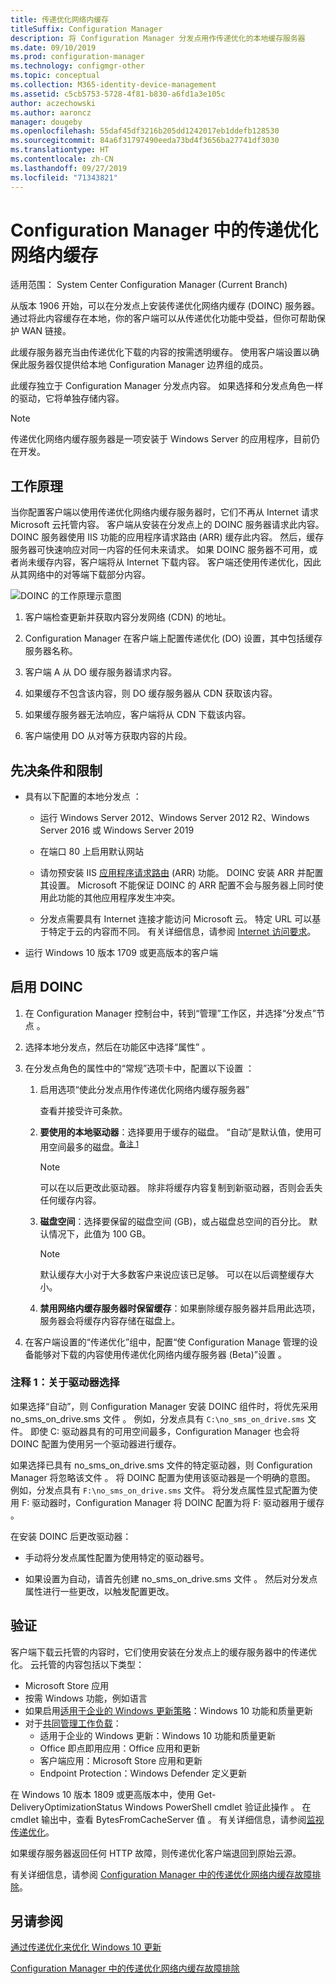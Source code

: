 ```yaml
---
title: 传递优化网络内缓存
titleSuffix: Configuration Manager
description: 将 Configuration Manager 分发点用作传递优化的本地缓存服务器
ms.date: 09/10/2019
ms.prod: configuration-manager
ms.technology: configmgr-other
ms.topic: conceptual
ms.collection: M365-identity-device-management
ms.assetid: c5cb5753-5728-4f81-b830-a6fd1a3e105c
author: aczechowski
ms.author: aaroncz
manager: dougeby
ms.openlocfilehash: 55daf45df3216b205dd1242017eb1ddefb128530
ms.sourcegitcommit: 84a6f31797490eeda73bd4f3656ba27741df3030
ms.translationtype: HT
ms.contentlocale: zh-CN
ms.lasthandoff: 09/27/2019
ms.locfileid: "71343821"
---
```

# <a name="delivery-optimization-in-network-cache-in-configuration-manager"></a>Configuration Manager 中的传递优化网络内缓存

适用范围：  System Center Configuration Manager (Current Branch)

<!--3555764-->

从版本 1906 开始，可以在分发点上安装传递优化网络内缓存 (DOINC) 服务器。 通过将此内容缓存在本地，你的客户端可以从传递优化功能中受益，但你可帮助保护 WAN 链接。

此缓存服务器充当由传递优化下载的内容的按需透明缓存。 使用客户端设置以确保此服务器仅提供给本地 Configuration Manager 边界组的成员。

此缓存独立于 Configuration Manager 分发点内容。 如果选择和分发点角色一样的驱动，它将单独存储内容。

> [!Note]  
> 传递优化网络内缓存服务器是一项安装于 Windows Server 的应用程序，目前仍在开发。  


## <a name="how-it-works"></a>工作原理

当你配置客户端以使用传递优化网络内缓存服务器时，它们不再从 Internet 请求 Microsoft 云托管内容。 客户端从安装在分发点上的 DOINC 服务器请求此内容。 DOINC 服务器使用 IIS 功能的应用程序请求路由 (ARR) 缓存此内容。 然后，缓存服务器可快速响应对同一内容的任何未来请求。 如果 DOINC 服务器不可用，或者尚未缓存内容，客户端将从 Internet 下载内容。 客户端还使用传递优化，因此从其网络中的对等端下载部分内容。

![DOINC 的工作原理示意图](media/3555764-delivery-optimization-in-network-cache.png)

1. 客户端检查更新并获取内容分发网络 (CDN) 的地址。

2. Configuration Manager 在客户端上配置传递优化 (DO) 设置，其中包括缓存服务器名称。

3. 客户端 A 从 DO 缓存服务器请求内容。

4. 如果缓存不包含该内容，则 DO 缓存服务器从 CDN 获取该内容。

5. 如果缓存服务器无法响应，客户端将从 CDN 下载该内容。

6. 客户端使用 DO 从对等方获取内容的片段。


## <a name="prerequisites-and-limitations"></a>先决条件和限制

- 具有以下配置的本地分发点  ：

    - 运行 Windows Server 2012、Windows Server 2012 R2、Windows Server 2016 或 Windows Server 2019

    - 在端口 80 上启用默认网站

    - 请勿预安装 IIS [应用程序请求路由](https://docs.microsoft.com/iis/extensions/planning-for-arr/application-request-routing-version-2-overview) (ARR) 功能。 DOINC 安装 ARR 并配置其设置。 Microsoft 不能保证 DOINC 的 ARR 配置不会与服务器上同时使用此功能的其他应用程序发生冲突。

    - 分发点需要具有 Internet 连接才能访问 Microsoft 云。 特定 URL 可以基于特定于云的内容而不同。 有关详细信息，请参阅 [Internet 访问要求](/sccm/core/plan-design/network/internet-endpoints)。

- 运行 Windows 10 版本 1709 或更高版本的客户端


## <a name="enable-doinc"></a>启用 DOINC

1. 在 Configuration Manager 控制台中，转到“管理”工作区，并选择“分发点”节点   。

1. 选择本地分发点，然后在功能区中选择“属性”  。

1. 在分发点角色的属性中的“常规”选项卡中，配置以下设置  ：  

    1. 启用选项“使此分发点用作传递优化网络内缓存服务器”   

        查看并接受许可条款。

    2. **要使用的本地驱动器**：选择要用于缓存的磁盘。 “自动”是默认值，使用可用空间最多的磁盘。<sup>[备注 1](#bkmk_note1)</sup>   

        > [!Note]  
        > 可以在以后更改此驱动器。 除非将缓存内容复制到新驱动器，否则会丢失任何缓存内容。

    3. **磁盘空间**：选择要保留的磁盘空间 (GB)，或占磁盘总空间的百分比。 默认情况下，此值为 100 GB。

        > [!Note]  
        > 默认缓存大小对于大多数客户来说应该已足够。 可以在以后调整缓存大小。

    4. **禁用网络内缓存服务器时保留缓存**：如果删除缓存服务器并启用此选项，服务器会将缓存内容存储在磁盘上。  

1. 在客户端设置的“传递优化”组中，配置“使 Configuration Manage 管理的设备能够对下载的内容使用传递优化网络内缓存服务器 (Beta)”设置   。  

### <a name="bkmk_note1"></a> 注释 1：关于驱动器选择

如果选择“自动”，则 Configuration Manager 安装 DOINC 组件时，将优先采用 no_sms_on_drive.sms 文件   。 例如，分发点具有 `C:\no_sms_on_drive.sms` 文件。 即使 C: 驱动器具有的可用空间最多，Configuration Manager 也会将 DOINC 配置为使用另一个驱动器进行缓存。

如果选择已具有 no_sms_on_drive.sms 文件的特定驱动器，则 Configuration Manager 将忽略该文件  。 将 DOINC 配置为使用该驱动器是一个明确的意图。 例如，分发点具有 `F:\no_sms_on_drive.sms` 文件。 将分发点属性显式配置为使用 F: 驱动器时，Configuration Manager 将 DOINC 配置为将 F: 驱动器用于缓存  。

在安装 DOINC 后更改驱动器：

- 手动将分发点属性配置为使用特定的驱动器号。

- 如果设置为自动，请首先创建 no_sms_on_drive.sms 文件  。 然后对分发点属性进行一些更改，以触发配置更改。

## <a name="verify"></a>验证

客户端下载云托管的内容时，它们使用安装在分发点上的缓存服务器中的传递优化。 云托管的内容包括以下类型：

- Microsoft Store 应用
- 按需 Windows 功能，例如语言
- 如果启用[适用于企业的 Windows 更新策略](/sccm/sum/deploy-use/integrate-windows-update-for-business-windows-10)：Windows 10 功能和质量更新
- 对于[共同管理工作负载](/sccm/comanage/workloads)：
    - 适用于企业的 Windows 更新：Windows 10 功能和质量更新
    - Office 即点即用应用：Office 应用和更新
    - 客户端应用：Microsoft Store 应用和更新
    - Endpoint Protection：Windows Defender 定义更新

在 Windows 10 版本 1809 或更高版本中，使用 Get-DeliveryOptimizationStatus Windows PowerShell cmdlet 验证此操作  。 在 cmdlet 输出中，查看 BytesFromCacheServer 值  。 有关详细信息，请参阅[监视传递优化](https://docs.microsoft.com/windows/deployment/update/waas-delivery-optimization-setup#monitor-delivery-optimization)。

如果缓存服务器返回任何 HTTP 故障，则传递优化客户端退回到原始云源。

有关详细信息，请参阅 [Configuration Manager 中的传递优化网络内缓存故障排除](/sccm/core/servers/deploy/configure/troubleshoot-delivery-optimization-in-network-cache)。

## <a name="see-also"></a>另请参阅

[通过传递优化来优化 Windows 10 更新](/sccm/sum/deploy-use/optimize-windows-10-update-delivery)

[Configuration Manager 中的传递优化网络内缓存故障排除](/sccm/core/servers/deploy/configure/troubleshoot-delivery-optimization-in-network-cache)

